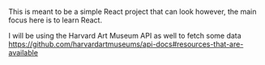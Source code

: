 This is meant to be a simple React project that can look however, the main focus
here is to learn React.

I will be using the Harvard Art Museum API as well to fetch some data
https://github.com/harvardartmuseums/api-docs#resources-that-are-available
